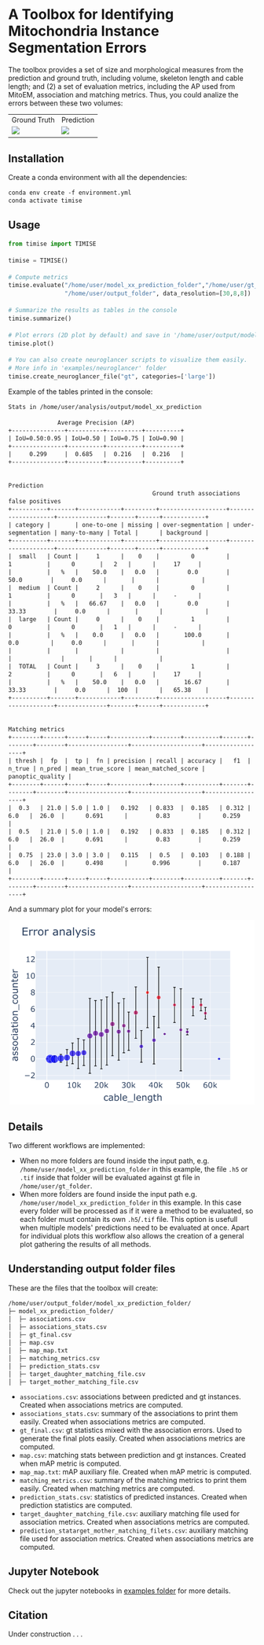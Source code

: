# A **T**oolbox for **I**dentifying **M**itochondria **I**nstance **S**egmentation **E**rrors

The toolbox provides a set of size and morphological measures from the prediction and ground truth, including volume,
skeleton length and cable length; and (2) a set of evaluation metrics, including the AP used from MitoEM, association
and matching metrics. Thus, you could analize the errors between these two volumes:

<table>
  <tr>
     <td>Ground Truth</td>
     <td>Prediction</td>
  </tr>
  <tr>
    <td><img src="https://github.com/danifranco/TIMISE/tree/main/examples/img/toy_gt.gif" width=280></td>
    <td><img src="https://github.com/danifranco/TIMISE/tree/main/examples/img/toy_pred.gif" width=280 ></td>
  </tr>
</table>

## Installation
Create a conda environment with all the dependencies:
```shell
conda env create -f environment.yml
conda activate timise
```

## Usage

```python
from timise import TIMISE

timise = TIMISE()

# Compute metrics
timise.evaluate("/home/user/model_xx_prediction_folder","/home/user/gt_folder", 
                "/home/user/output_folder", data_resolution=[30,8,8])

# Summarize the results as tables in the console
timise.summarize() 

# Plot errors (2D plot by default) and save in '/home/user/output/model_xx_prediction_folder'
timise.plot() 

# You can also create neuroglancer scripts to visualize them easily. 
# More info in 'examples/neuroglancer' folder
timise.create_neuroglancer_file("gt", categories=['large'])
```

Example of the tables printed in the console:

```
Stats in /home/user/analysis/output/model_xx_prediction

              Average Precision (AP)
+---------------+----------+----------+----------+
| IoU=0.50:0.95 | IoU=0.50 | IoU=0.75 | IoU=0.90 |
+---------------+----------+----------+----------+
|     0.299     |  0.685   |  0.216   |  0.216   |
+---------------+----------+----------+----------+

                                                                                                                   Prediction
                                         Ground truth associations                                              false positives
+----------+-------+------------+---------+-------------------+--------------------+--------------+-------+------+------------+
| category |       | one-to-one | missing | over-segmentation | under-segmentation | many-to-many | Total |      | background |
+----------+-------+------------+---------+-------------------+--------------------+--------------+-------+------+------------+
|  small   | Count |     1      |    0    |         0         |         1          |      0       |   2   |      |     17     |
|          |   %   |    50.0    |   0.0   |        0.0        |        50.0        |     0.0      |       |      |            |
|  medium  | Count |     2      |    0    |         0         |         1          |      0       |   3   |      |     -      |
|          |   %   |   66.67    |   0.0   |        0.0        |       33.33        |     0.0      |       |      |            |
|  large   | Count |     0      |    0    |         1         |         0          |      0       |   1   |      |     -      |
|          |   %   |    0.0     |   0.0   |       100.0       |        0.0         |     0.0      |       |      |            |
|          |       |            |         |                   |                    |              |       |      |            |
|  TOTAL   | Count |     3      |    0    |         1         |         2          |      0       |   6   |      |     17     |
|          |   %   |    50.0    |   0.0   |       16.67       |       33.33        |     0.0      |  100  |      |   65.38    |
+----------+-------+------------+---------+-------------------+--------------------+--------------+-------+------+------------+

                                                                 Matching metrics
+--------+------+-----+-----+-----------+--------+----------+-------+--------+--------+-----------------+--------------------+------------------+
| thresh |  fp  |  tp |  fn | precision | recall | accuracy |   f1  | n_true | n_pred | mean_true_score | mean_matched_score | panoptic_quality |
+--------+------+-----+-----+-----------+--------+----------+-------+--------+--------+-----------------+--------------------+------------------+
|  0.3   | 21.0 | 5.0 | 1.0 |   0.192   | 0.833  |  0.185   | 0.312 |  6.0   |  26.0  |      0.691      |        0.83        |      0.259       |
|  0.5   | 21.0 | 5.0 | 1.0 |   0.192   | 0.833  |  0.185   | 0.312 |  6.0   |  26.0  |      0.691      |        0.83        |      0.259       |
|  0.75  | 23.0 | 3.0 | 3.0 |   0.115   |  0.5   |  0.103   | 0.188 |  6.0   |  26.0  |      0.498      |       0.996        |      0.187       |
+--------+------+-----+-----+-----------+--------+----------+-------+--------+--------+-----------------+--------------------+------------------+
```

And a summary plot for your model's errors:

<p align="center">
  <img src="https://github.com/danifranco/TIMISE/blob/main/examples/img/plot_error_example.png" alt="summary_plot" width="500"/>
</p>

## Details
Two different workflows are implemented:
- When no more folders are found inside the input path, e.g. ``/home/user/model_xx_prediction_folder`` in this example, the file ``.h5`` or ``.tif`` inside that folder will be evaluated against gt file in ``/home/user/gt_folder``.
- When more folders are found inside the input path e.g. ``/home/user/model_xx_prediction_folder`` in this example. In this case every folder will be processed as if it were a method to be evaluated, so each folder must contain its own ``.h5``/``.tif`` file. This option is usefull when multiple models' predictions need to be evaluated at once. Apart for individual plots this workflow also allows the creation of a general plot gathering the results of all methods.

## Understanding output folder files
These are the files that the toolbox will create:

```shell
/home/user/output_folder/model_xx_prediction_folder/
├─ model_xx_prediction_folder/
│  ├─ associations.csv
│  ├─ associations_stats.csv
│  ├─ gt_final.csv
│  ├─ map.csv
│  ├─ map_map.txt
│  ├─ matching_metrics.csv
│  ├─ prediction_stats.csv
│  ├─ target_daughter_matching_file.csv
│  ├─ target_mother_matching_file.csv
```

- ``associations.csv``: associations between predicted and gt instances. Created when associations metrics are computed. 
- ``associations_stats.csv``: summary of the associations to print them easily. Created when associations metrics are computed. 
- ``gt_final.csv``: gt statistics mixed with the association errors. Used to generate the final plots easily. Created when associations metrics are computed. 
- ``map.csv``: matching stats between prediction and gt instances. Created when mAP metric is computed.  
- ``map_map.txt``: mAP auxiliary file. Created when mAP metric is computed. 
- ``matching_metrics.csv``: summary of the matching metrics to print them easily. Created when matching metrics are computed.  
- ``prediction_stats.csv``: statistics of predicted instances. Created when prediction statistics are computed.  
- ``target_daughter_matching_file.csv``: auxiliary matching file used for association metrics. Created when associations metrics are computed. 
- ``prediction_statarget_mother_matching_filets.csv``: auxiliary matching file used for association metrics. Created when associations metrics are computed. 

## Jupyter Notebook
Check out the jupyter notebooks in [examples folder](https://github.com/danifranco/TIMISE/blob/main/examples) for more details.

## Citation
Under construction . . .
